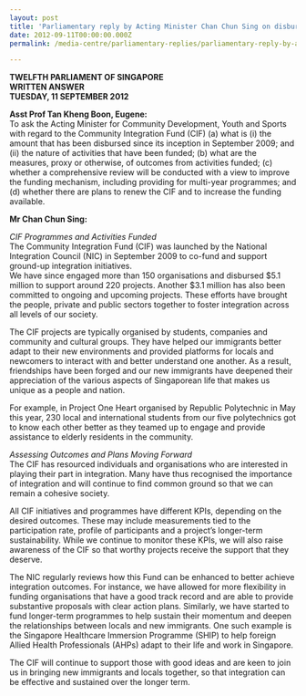 ```yaml
---
layout: post
title: 'Parliamentary reply by Acting Minister Chan Chun Sing on disbursement of Community Integration Fund (CIF)'
date: 2012-09-11T00:00:00.000Z
permalink: /media-centre/parliamentary-replies/parliamentary-reply-by-acting-minister-chan-chun-sing-on-11-sep-2012/

---
```



**TWELFTH PARLIAMENT OF SINGAPORE  
WRITTEN ANSWER  
TUESDAY, 11 SEPTEMBER 2012**
   
**Asst Prof Tan Kheng Boon, Eugene:**  
To ask the Acting Minister for Community Development, Youth and Sports with regard to the Community Integration Fund (CIF) (a) what is (i) the amount that has been disbursed since its inception in September 2009; and (ii) the nature of activities that have been funded; (b) what are the measures, proxy or otherwise, of outcomes from activities funded; (c) whether a comprehensive review will be conducted with a view to improve the funding mechanism, including providing for multi-year programmes; and (d) whether there are plans to renew the CIF and to increase the funding available.

**Mr Chan Chun Sing:**

_CIF Programmes and Activities Funded_  
The Community Integration Fund (CIF) was launched by the National Integration Council (NIC) in September 2009 to co-fund and support ground-up integration initiatives.   
We have since engaged more than 150 organisations and disbursed $5.1 million to support around 220 projects. Another $3.1 million has also been committed to ongoing and upcoming projects. These efforts have brought the people, private and public sectors together to foster integration across all levels of our society.

The CIF projects are typically organised by students, companies and community and cultural groups. They have helped our immigrants better adapt to their new environments and provided platforms for locals and newcomers to interact with and better understand one another. As a result, friendships have been forged and our new immigrants have deepened their appreciation of the various aspects of Singaporean life that makes us unique as a people and nation.

For example, in Project One Heart organised by Republic Polytechnic in May this year, 230 local and international students from our five polytechnics got to know each other better as they teamed up to engage and provide assistance to elderly residents in the community.

_Assessing Outcomes and Plans Moving Forward_  
The CIF has resourced individuals and organisations who are interested in playing their part in integration. Many have thus recognised the importance of integration and will continue to find common ground so that we can remain a cohesive society.  
   
All CIF initiatives and programmes have different KPIs, depending on the desired outcomes.  These may include measurements tied to the participation rate, profile of participants and a project’s longer-term sustainability. While we continue to monitor these KPIs, we will also raise awareness of the CIF so that worthy projects receive the support that they deserve.

The NIC regularly reviews how this Fund can be enhanced to better achieve integration outcomes. For instance, we have allowed for more flexibility in funding organisations that have a good track record and are able to provide substantive proposals with clear action plans. Similarly, we have started to fund longer-term programmes to help sustain their momentum and deepen the relationships between locals and new immigrants. One such example is the Singapore Healthcare Immersion Programme (SHIP) to help foreign Allied Health Professionals (AHPs) adapt to their life and work in Singapore.

The CIF will continue to support those with good ideas and are keen to join us in bringing new immigrants and locals together, so that integration can be effective and sustained over the longer term. 

